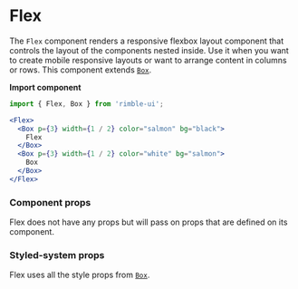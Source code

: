 # Flex

The `Flex` component renders a responsive flexbox layout component that controls the layout of the components nested inside. Use it when you want to create mobile responsive layouts or want to arrange content in columns or rows. This component extends [`Box`](https://consensys.github.io/rimble-ui/?path=/story/Layout--Box--Documentation).

**Import component**

```jsx
import { Flex, Box } from 'rimble-ui';
```

```jsx
<Flex>
  <Box p={3} width={1 / 2} color="salmon" bg="black">
    Flex
  </Box>
  <Box p={3} width={1 / 2} color="white" bg="salmon">
    Box
  </Box>
</Flex>
```

### Component props

Flex does not have any props but will pass on props that are defined on its component.

### Styled-system props

Flex uses all the style props from [`Box`](https://consensys.github.io/rimble-ui/?path=/story/layout--box).
